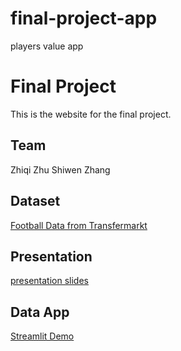 # final-project-app
 players value app

# Final Project
This is the website for the final project.

## Team

Zhiqi Zhu   Shiwen Zhang

## Dataset

[Football Data from Transfermarkt](https://www.kaggle.com/datasets/davidcariboo/player-scores?select=players.csv)

## Presentation

[presentation slides](presentation.pptx)

## Data App

[Streamlit Demo](https://2772485288-final-project-app-app-soccerplayers-values-tyrk31.streamlitapp.com/)